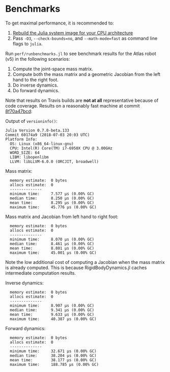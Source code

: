 # Benchmarks

To get maximal performance, it is recommended to:

1. [Rebuild the Julia system image for your CPU architecture](https://docs.julialang.org/en/stable/devdocs/sysimg/#)
1. Pass `-O3`, `--check-bounds=no`, and `--math-mode=fast` as command line flags to `julia`.

Run `perf/runbenchmarks.jl` to see benchmark results for the Atlas robot (v5) in the following scenarios:

1. Compute the joint-space mass matrix.
1. Compute both the mass matrix and a geometric Jacobian from the left hand to the right foot.
1. Do inverse dynamics.
1. Do forward dynamics.

Note that results on Travis builds are **not at all** representative because of code coverage. Results on a reasonably fast machine at commit [8f70a47bcd](https://github.com/JuliaRobotics/RigidBodyDynamics.jl/tree/8f70a47bcd6ed4baca9d3ea4f304dc4f1df787d7):

Output of `versioninfo()`:

```
Julia Version 0.7.0-beta.133
Commit 60174a9 (2018-07-03 20:03 UTC)
Platform Info:
  OS: Linux (x86_64-linux-gnu)
  CPU: Intel(R) Core(TM) i7-6950X CPU @ 3.00GHz
  WORD_SIZE: 64
  LIBM: libopenlibm
  LLVM: libLLVM-6.0.0 (ORCJIT, broadwell)
```

Mass matrix:

```
  memory estimate:  0 bytes
  allocs estimate:  0
  --------------
  minimum time:     7.577 μs (0.00% GC)
  median time:      8.250 μs (0.00% GC)
  mean time:        8.295 μs (0.00% GC)
  maximum time:     45.776 μs (0.00% GC)
```

Mass matrix and Jacobian from left hand to right foot:

```
  memory estimate:  0 bytes
  allocs estimate:  0
  --------------
  minimum time:     8.070 μs (0.00% GC)
  median time:      8.461 μs (0.00% GC)
  mean time:        8.801 μs (0.00% GC)
  maximum time:     45.001 μs (0.00% GC)
```

Note the low additional cost of computing a Jacobian when the mass matrix is already computed. This is because RigidBodyDynamics.jl caches intermediate computation results.

Inverse dynamics:

```
  memory estimate:  0 bytes
  allocs estimate:  0
  --------------
  minimum time:     8.907 μs (0.00% GC)
  median time:      9.341 μs (0.00% GC)
  mean time:        9.633 μs (0.00% GC)
  maximum time:     40.387 μs (0.00% GC)
```

Forward dynamics:

```
  memory estimate:  0 bytes
  allocs estimate:  0
  --------------
  minimum time:     32.671 μs (0.00% GC)
  median time:      38.204 μs (0.00% GC)
  mean time:        38.177 μs (0.00% GC)
  maximum time:     188.785 μs (0.00% GC)
```

